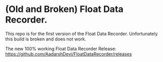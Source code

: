 # (Old and Broken) Float Data Recorder.

This repo is for the first version of the Float Data Recorder. Unfortunately this build is broken and does not work.<br>

The new 100% working Float Data Recorder Release: https://github.com/AadarshDevi/FloatDataRecorder/releases
